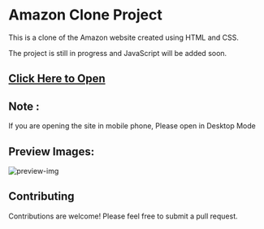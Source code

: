 # Amazon Clone Project

This is a clone of the Amazon website created using HTML and CSS. 

The project is still in progress and JavaScript will be added soon.

## [Click Here to Open](https://github.com/Ashu1osh5038/AmazonClone/deployments/github-pages)

## Note : 
If you are opening the site in mobile phone, Please open in Desktop Mode

## Preview Images:

![preview-img](https://github.com/Ashu1osh5038/AmazonClone/deployments/github-pages)

## Contributing

Contributions are welcome! Please feel free to submit a pull request.
